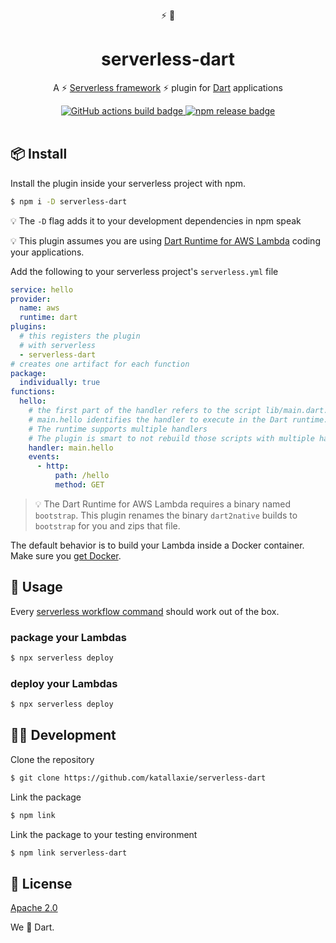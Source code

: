 <div align="center">
   ⚡ 🎯
</div>

<h1 align="center">
  serverless-dart
</h1>

<p align="center">
   A ⚡ <a href="https://www.serverless.com/framework/docs/">Serverless framework</a> ⚡ plugin for <a href="https://dart.dev/">Dart</a> applications
</p>

<div align="center">
  <a href="https://github.com/katallaxie/serverless-dart/actions">
    <img alt="GitHub actions build badge" src="https://github.com/katallaxie/serverless-dart/workflows/Main/badge.svg"/>
  </a>
  <a href="https://www.npmjs.com/package/serverless-dart">
    <img alt="npm release badge" src="https://img.shields.io/npm/v/serverless-dart.svg"/>
  </a>
</div>

<br />

## 📦 Install

Install the plugin inside your serverless project with npm.

```sh
$ npm i -D serverless-dart
```

💡 The `-D` flag adds it to your development dependencies in npm speak

💡 This plugin assumes you are using [Dart Runtime for AWS Lambda](https://github.com/awslabs/aws-lambda-dart-runtime) coding your applications.

Add the following to your serverless project's `serverless.yml` file

```yaml
service: hello
provider:
  name: aws
  runtime: dart
plugins:
  # this registers the plugin
  # with serverless
  - serverless-dart
# creates one artifact for each function
package:
  individually: true
functions:
  hello:
    # the first part of the handler refers to the script lib/main.dart.
    # main.hello identifies the handler to execute in the Dart runtime.
    # The runtime supports multiple handlers
    # The plugin is smart to not rebuild those scripts with multiple handlers.
    handler: main.hello
    events:
      - http:
          path: /hello
          method: GET
```

> 💡 The Dart Runtime for AWS Lambda requires a binary named `bootstrap`. This plugin renames the binary `dart2native` builds to `bootstrap` for you and zips that file.

The default behavior is to build your Lambda inside a Docker container. Make sure you [get Docker](https://docs.docker.com/get-docker/).

## 🤸 Usage

Every [serverless workflow command](https://serverless.com/framework/docs/providers/aws/guide/workflow/) should work out of the box.

### package your Lambdas

```sh
$ npx serverless deploy
```

### deploy your Lambdas

```sh
$ npx serverless deploy
```

## 👨‍💻 Development

Clone the repository 

```bash 
$ git clone https://github.com/katallaxie/serverless-dart
```

Link the package

```bash
$ npm link
```

Link the package to your testing environment

```bash
$ npm link serverless-dart
```

## 📃 License

[Apache 2.0](/LICENSE)

We :blue_heart: Dart.
